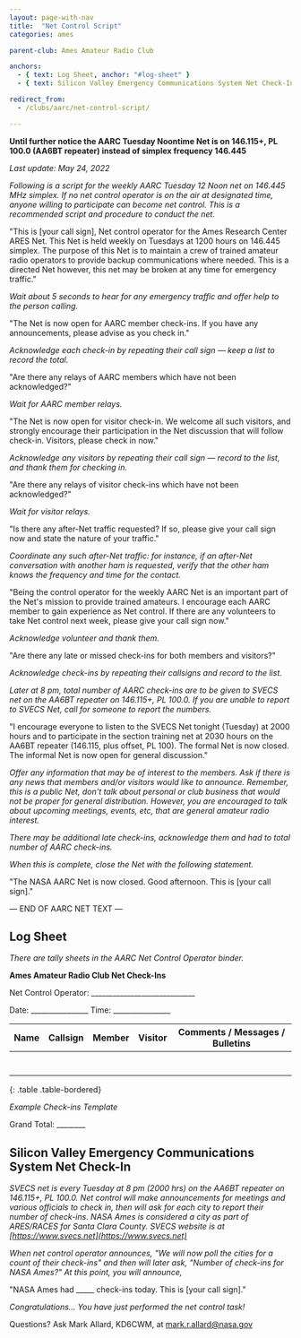 ```yaml
---
layout: page-with-nav
title:  "Net Control Script"
categories: ames

parent-club: Ames Amateur Radio Club

anchors:
  - { text: Log Sheet, anchor: "#log-sheet" }
  - { text: Silicon Valley Emergency Communications System Net Check-In, anchor: "#silicon-valley-emergency-communications-system-net-check--in" }

redirect_from:
  - /clubs/aarc/net-control-script/

---
```


**Until further notice the AARC Tuesday Noontime Net is on 146.115+, PL 100.0 (AA6BT repeater) instead of simplex frequency 146.445**

*Last update: May 24, 2022*

*Following is a script for the weekly AARC Tuesday 12 Noon net on 146.445 MHz simplex. If no net control operator is on the air at designated time, anyone willing to participate can become net control. This is a recommended script and procedure to conduct the net.*

"This is [your call sign], Net control operator for the Ames Research Center ARES Net. This Net is held weekly on Tuesdays at 1200 hours on 146.445 simplex. The purpose of this Net is to maintain a crew of trained amateur radio operators to provide backup communications where needed. This is a directed Net however, this net may be broken at any time for emergency traffic."

*Wait about 5 seconds to hear for any emergency traffic and offer help to the person calling.*

"The Net is now open for AARC member check-ins. If you have any announcements, please advise as you check in."

*Acknowledge each check-in by repeating their call sign — keep a list to record the total.*

"Are there any relays of AARC members which have not been acknowledged?"

*Wait for AARC member relays.*

"The Net is now open for visitor check-in. We welcome all such visitors, and strongly encourage their participation in the Net discussion that will follow check-in. Visitors, please check in now."

*Acknowledge any visitors by repeating their call sign — record to the list, and thank them for checking in.*

"Are there any relays of visitor check-ins which have not been acknowledged?"

*Wait for visitor relays.*

"Is there any after-Net traffic requested? If so, please give your call sign now and state the nature of your traffic."

*Coordinate any such after-Net traffic: for instance, if an after-Net conversation with another ham is requested, verify that the other ham knows the frequency and time for the contact.*

"Being the control operator for the weekly AARC Net is an important part of the Net's mission to provide trained amateurs. I encourage each AARC member to gain experience as Net control. If there are any volunteers to take Net control next week, please give your call sign now."

*Acknowledge volunteer and thank them.*

"Are there any late or missed check-ins for both members and visitors?"

*Acknowledge check-ins by repeating their callsigns and record to the list.*

*Later at 8 pm, total number of AARC check-ins are to be given to SVECS net on the AA6BT repeater on 146.115+, PL 100.0. If you are unable to report to SVECS Net, call for someone to report the numbers.*

"I encourage everyone to listen to the SVECS Net tonight (Tuesday) at 2000 hours and to participate in the section training net at 2030 hours on the AA6BT repeater (146.115, plus offset, PL 100). The formal Net is now closed. The informal Net is now open for general discussion."

*Offer any information that may be of interest to the members. Ask if there is any news that members and/or visitors would like to announce. Remember, this is a public Net, don't talk about personal or club business that would not be proper for general distribution. However, you are encouraged to talk about upcoming meetings, events, etc, that are general amateur radio interest.*

*There may be additional late check-ins, acknowledge them and had to total number of AARC check-ins.*

*When this is complete, close the Net with the following statement.*

"The NASA AARC Net is now closed. Good afternoon. This is [your call sign]."

— END OF AARC NET TEXT —

## Log Sheet
  
_There are tally sheets in the AARC Net Control Operator binder._

**Ames Amateur Radio Club Net Check-Ins**

Net Control Operator: _____________________________

Date: ________________   Time: ________________

| Name | Callsign | Member | Visitor | Comments / Messages / Bulletins |
|------|----------|---------|---------|----------------------------------|
|      |          |         |         |                                  |
|      |          |         |         |                                  |
|      |          |         |         |                                  |
|      |          |         |         |                                  |
|      |          |         |         |                                  |
|      |          |         |         |                                  |
|      |          |         |         |                                  |
{: .table .table-bordered}

*Example Check-ins Template*

Grand Total: ________

## Silicon Valley Emergency Communications System Net Check-In

*SVECS net is every Tuesday at 8 pm (2000 hrs) on the AA6BT repeater on 146.115+, PL 100.0. Net control will make announcements for meetings and various officials to check in, then will ask for each city to report their number of check-ins. NASA Ames is considered a city as part of ARES/RACES for Santa Clara County. SVECS website is at [https://www.svecs.net](https://www.svecs.net)*

*When net control operator announces, "We will now poll the cities for a count of their check-ins" and then will later ask, "Number of check-ins for NASA Ames?" At this point, you will announce,*

"NASA Ames had _____ check-ins today. This is [your call sign]."

*Congratulations… You have just performed the net control task!*


Questions? Ask Mark Allard, KD6CWM, at mark.r.allard@nasa.gov

